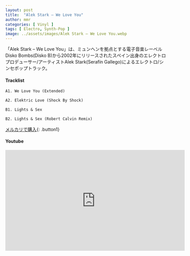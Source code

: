 ```yaml
---
layout: post
title:  "Alek Stark – We Love You"
author: mmr
categories: [ Vinyl ]
tags: [ Electro, Synth-Pop ]
image: ../assets/images/Alek Stark – We Love You.webp
---
```


「Alek Stark – We Love You」は、ミュンヘンを拠点とする電子音楽レーベルDisko Bombs(Disko B)から2002年にリリースされたスペイン出身のエレクトロプロデューサー/アーティストAlek Stark(Serafín Gallego)によるエレクトロ/シンセポップトラック。

#### Tracklist
```md
A1. We Love You (Extended)

A2. Elektric Love (Shock By Shock)

B1. Lights & Sex

B2. Lights & Sex (Robert Calvin Remix)
```

[メルカリで購入](https://jp.mercari.com/item/m44739620198?afid=6142608987){: .button1}

#### Youtube
<iframe width="560" height="315" src="https://www.youtube.com/embed/2fZA8e5RWvM?si=6mLqGFcCgUrQfgyb" title="YouTube video player" frameborder="0" allow="accelerometer; autoplay; clipboard-write; encrypted-media; gyroscope; picture-in-picture; web-share" referrerpolicy="strict-origin-when-cross-origin" allowfullscreen></iframe>